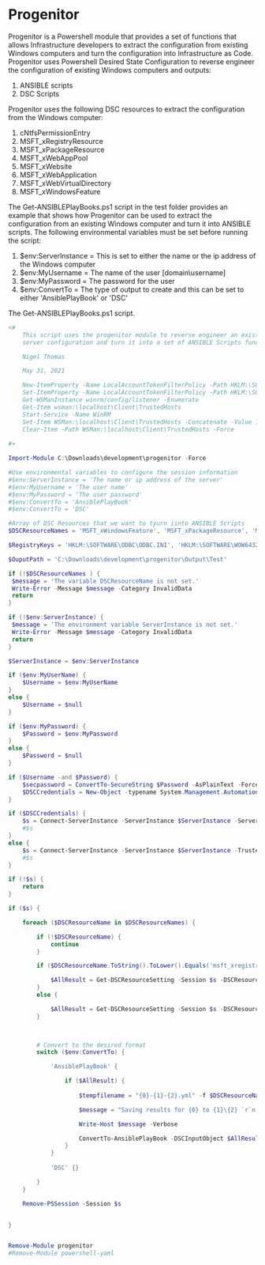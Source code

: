# Progenitor
Progenitor is a Powershell module that provides a set of functions that allows Infrastructure developers to extract the configuration from existing Windows computers and turn the configuration into Infrastructure as Code. Progenitor uses Powershell Desired State Configuration to reverse engineer the configuration of existing Windows computers and outputs:

1. ANSIBLE scripts
2. DSC Scripts

Progenitor uses the following DSC resources to extract the configuration from the Windows computer:

1. cNtfsPermissionEntry
2. MSFT_xRegistryResource
4. MSFT_xPackageResource
5. MSFT_xWebAppPool
6. MSFT_xWebsite
7. MSFT_xWebApplication
8. MSFT_xWebVirtualDirectory
9. MSFT_xWindowsFeature

The Get-ANSIBLEPlayBooks.ps1 script in the test folder provides an example that shows how Progenitor can be used to extract the configuration from an existing Windows computer and turn it into ANSIBLE scripts. The following environmental variables must be set before running the script:

1. $env:ServerInstance = This is set to either the name or the ip address of the Windows computer
2. $env:MyUsername = The name of the user [domain\username]
3. $env:MyPassword = The password for the user
4. $env:ConvertTo = The type of output to create and this can be set to either 'AnsiblePlayBook' or 'DSC'

The Get-ANSIBLEPlayBooks.ps1 script.

```Powershell
<#
    This script uses the progenitor module to reverse engineer an existing 
    server configuration and turn it into a set of ANSIBLE Scripts function

    Nigel Thomas

    May 31, 2021

    New-ItemProperty -Name LocalAccountTokenFilterPolicy -Path HKLM:\SOFTWARE\Microsoft\Windows\CurrentVersion\Policies\System -PropertyType DWord -Value 1
    Set-ItemProperty -Name LocalAccountTokenFilterPolicy -Path HKLM:\SOFTWARE\Microsoft\Windows\CurrentVersion\Policies\System  -Value 0
    Get-WSManInstance winrm/config/listener -Enumerate
    Get-Item wsman:\localhost\Client\TrustedHosts
    Start-Service -Name WinRM
    Set-Item WSMan:\localhost\Client\TrustedHosts -Concatenate -Value 172.31.248.15 
    Clear-Item -Path WSMan:\localhost\Client\TrustedHosts -Force 
    
#>

Import-Module C:\Downloads\development\progenitor -Force

#Use environmental variables to configure the session information
#$env:ServerInstance = 'The name or ip address of the server'
#$env:MyUsername = 'The user name'
#$env:MyPassword = 'The user password'
#$env:ConvertTo = 'AnsiblePlayBook'
#$env:ConvertTo = 'DSC'

#Array of DSC Resources that we want to tyurn iinto ANSIBLE Scripts
$DSCResourceNames = 'MSFT_xWindowsFeature', 'MSFT_xPackageResource', 'MSFT_xWebAppPool','MSFT_xWebsite','MSFT_xWebApplication', 'MSFT_xWebVirtualDirectory', 'cNtfsPermissionEntry', 'MSFT_xRegistryResource'

$RegistryKeys = 'HKLM:\SOFTWARE\ODBC\ODBC.INI', 'HKLM:\SOFTWARE\WOW6432NODE\ODBC\ODBC.INI'

$OuputPath = 'C:\Downloads\development\progenitor\Output\Test'

if (!$DSCResourceNames ) {
 $message = 'The variable DSCResourceName is not set.'
 Write-Error -Message $message -Category InvalidData 
 return
}

if (!$env:ServerInstance) {
 $message = 'The environment variable ServerInstance is not set.'
 Write-Error -Message $message -Category InvalidData 
 return
}

$ServerInstance = $env:ServerInstance

if ($env:MyUserName) {
    $Username = $env:MyUserName
}
else {
    $Username = $null
}

if ($env:MyPassword) {
    $Password = $env:MyPassword
}
else {
    $Password = $null
}

if ($Username -and $Password) {
    $secpassword = ConvertTo-SecureString $Password -AsPlainText -Force
    $DSCCredentials = New-Object -typename System.Management.Automation.PSCredential -argumentlist $UserName, $secpassword
}

if ($DSCCredentials) {
    $s = Connect-ServerInstance -ServerInstance $ServerInstance -ServerCredential $DSCCredentials -TrustedHost:$true
    #$s
}
else {
    $s = Connect-ServerInstance -ServerInstance $ServerInstance -TrustedHost:$true
    #$s
}

if (!$s) {
    return
}

if ($s) {

    foreach ($DSCResourceName in $DSCResourceNames) {

        if (!$DSCResourceName) {
            continue
        }

        if ($DSCResourceName.ToString().ToLower().Equals('msft_xregistryresource')) {

            $AllResult = Get-DSCResourceSetting -Session $s -DSCResourceName $DSCResourceName -Name $RegistryKeys
        }
        else {

            $AllResult = Get-DSCResourceSetting -Session $s -DSCResourceName $DSCResourceName
        }

        

        # Convert to the desired format
        switch ($env:ConvertTo) {

            'AnsiblePlayBook' {

                if ($AllResult) {
                    
                    $tempfilename = "{0}-{1}-{2}.yml" -f $DSCResourceName, $ServerInstance, $((Get-Date -UFormat "%Y-%m-%d_%I-%M-%S_%p").tostring())

                    $message = "Saving results for {0} to {1}\{2} `r`n " -f $DSCResourceName, $OuputPath, $tempfilename

                    Write-Host $message -Verbose

                    ConvertTo-AnsiblePlayBook -DSCInputObject $AllResult -DSCResourceName $DSCResourceName | Out-file "$OuputPath\$tempfilename"
                }
            }
            
            'DSC' {}

        }
    }

    Remove-PSSession -Session $s


}


Remove-Module progenitor
#Remove-Module powershell-yaml

```
